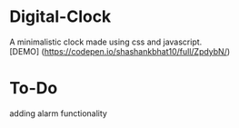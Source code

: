 # Digital-Clock

A minimalistic clock made using css and javascript. <br/>
[DEMO] (https://codepen.io/shashankbhat10/full/ZpdybN/)

# To-Do

adding alarm functionality
